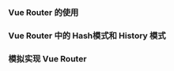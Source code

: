 <!--
 * @Date: 2021-10-03 10:34:23
 * @LastEditors: chuhongguang
-->
### Vue Router 的使用
### Vue Router 中的 Hash模式和 History 模式
### 模拟实现 Vue Router
